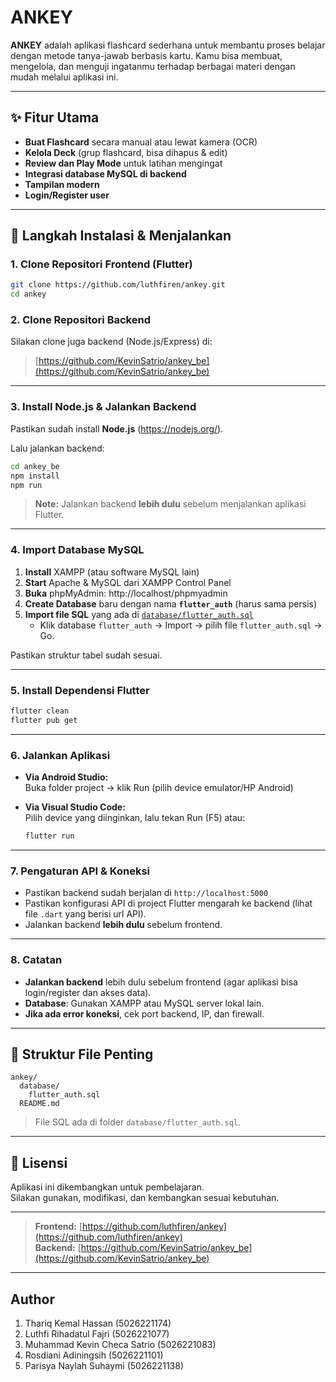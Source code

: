 # ANKEY

**ANKEY** adalah aplikasi flashcard sederhana untuk membantu proses belajar dengan metode tanya-jawab berbasis kartu. Kamu bisa membuat, mengelola, dan menguji ingatanmu terhadap berbagai materi dengan mudah melalui aplikasi ini.

---

## ✨ Fitur Utama

- **Buat Flashcard** secara manual atau lewat kamera (OCR)
- **Kelola Deck** (grup flashcard, bisa dihapus & edit)
- **Review dan Play Mode** untuk latihan mengingat
- **Integrasi database MySQL di backend**
- **Tampilan modern**
- **Login/Register user**

---

## 🚀 Langkah Instalasi & Menjalankan

### 1. Clone Repositori Frontend (Flutter)

```bash
git clone https://github.com/luthfiren/ankey.git
cd ankey
```

### 2. Clone Repositori Backend

Silakan clone juga backend (Node.js/Express) di:
> [https://github.com/KevinSatrio/ankey_be](https://github.com/KevinSatrio/ankey_be)

---

### 3. Install Node.js & Jalankan Backend

Pastikan sudah install **Node.js** (https://nodejs.org/).

Lalu jalankan backend:
```bash
cd ankey_be
npm install
npm run
```
> **Note:** Jalankan backend **lebih dulu** sebelum menjalankan aplikasi Flutter.

---

### 4. Import Database MySQL

1. **Install** XAMPP (atau software MySQL lain)
2. **Start** Apache & MySQL dari XAMPP Control Panel
3. **Buka** phpMyAdmin: http://localhost/phpmyadmin
4. **Create Database** baru dengan nama **`flutter_auth`** (harus sama persis)
5. **Import file SQL** yang ada di [`database/flutter_auth.sql`](database/flutter_auth.sql)
    - Klik database `flutter_auth` → Import → pilih file `flutter_auth.sql` → Go.

Pastikan struktur tabel sudah sesuai.

---

### 5. Install Dependensi Flutter

```bash
flutter clean
flutter pub get
```

---

### 6. Jalankan Aplikasi

- **Via Android Studio:**  
  Buka folder project → klik Run (pilih device emulator/HP Android) 

- **Via Visual Studio Code:**  
  Pilih device yang diinginkan, lalu tekan Run (F5) atau:

  ```bash
  flutter run
  ```

---

### 7. Pengaturan API & Koneksi

- Pastikan backend sudah berjalan di `http://localhost:5000`
- Pastikan konfigurasi API di project Flutter mengarah ke backend (lihat file `.dart` yang berisi url API).
- Jalankan backend **lebih dulu** sebelum frontend.

---

### 8. Catatan

- **Jalankan backend** lebih dulu sebelum frontend (agar aplikasi bisa login/register dan akses data).
- **Database**: Gunakan XAMPP atau MySQL server lokal lain.
- **Jika ada error koneksi**, cek port backend, IP, dan firewall.

---

## 📂 Struktur File Penting

```
ankey/
  database/
    flutter_auth.sql
  README.md
```

> File SQL ada di folder `database/flutter_auth.sql`.

---

## 📝 Lisensi

Aplikasi ini dikembangkan untuk pembelajaran.  
Silakan gunakan, modifikasi, dan kembangkan sesuai kebutuhan.

---

> **Frontend:** [https://github.com/luthfiren/ankey](https://github.com/luthfiren/ankey)  
> **Backend:** [https://github.com/KevinSatrio/ankey_be](https://github.com/KevinSatrio/ankey_be)

---

## Author
1. Thariq Kemal Hassan			(5026221174) 
2. Luthfi Rihadatul Fajri		(5026221077)
3. Muhammad Kevin Checa Satrio	(5026221083)
4. Rosdiani Adiningsih			(5026221101)
5. Parisya Naylah Suhaymi		(5026221138)
